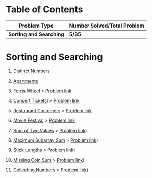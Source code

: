 # Table of Contents

| Problem Type | Number Solved/Total Problem |
|-------------| --------------------|
| __Sorting and Searching__ |     __5/35__ |

# Sorting and Searching
<ol>
<li>

[Distinct Numbers](Distinct_Numbers.cpp)
</li>
<li>
  
[Apartments](Apartments.cpp)

</li>
<li>
  
  [Ferris Wheel](Ferris_Wheel.cpp)    >         [Problem link](https://cses.fi/problemset/task/1091/)
</li>
<li>
  
  [Concert Ticketsl](Concert_Tickets.cpp)  >  [Problem link](https://cses.fi/problemset/task/1090/)
</li>
<li>

  
  [Restaurant Customers](Restaurant_Customers.cpp)  >  [Problem link](https://cses.fi/problemset/task/1619)
</li>
<li>

  
  [Movie Festival](Movie_Festival.cpp)  >  [Problem link](https://cses.fi/problemset/task/1629/)
</li>
<li>

  
  [Sum of Two Values](Sum_of_two_Values.cpp)  >  [Problem link](https://cses.fi/problemset/task/1640/))
</li>
<li>

  
  [Maximum Subarray Sum](MaximumSubarraySum.cpp)  >  [Problem link](https://cses.fi/problemset/task/1643/))
</li>
<li>

  
  [Stick Lengths](Stick_Lengths.cpp)  >  [Problem link](https://cses.fi/problemset/task/1074))
</li>
<li>

  
  [Missing Coin Sum](Missing_Coin_Sum.cpp)  >  [Problem link](https://cses.fi/problemset/task/2183/))
</li>
<li>

  
  [Collecting Numbers](Collecting_Numbers.cpp)  >  [Problem link](https://cses.fi/problemset/task/2216/))
</li>

</ol>
